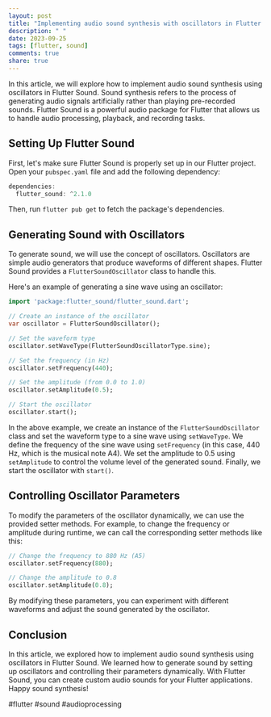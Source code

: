 ```yaml
---
layout: post
title: "Implementing audio sound synthesis with oscillators in Flutter Sound"
description: " "
date: 2023-09-25
tags: [flutter, sound]
comments: true
share: true
---
```


In this article, we will explore how to implement audio sound synthesis using oscillators in Flutter Sound. Sound synthesis refers to the process of generating audio signals artificially rather than playing pre-recorded sounds. Flutter Sound is a powerful audio package for Flutter that allows us to handle audio processing, playback, and recording tasks.

## Setting Up Flutter Sound

First, let's make sure Flutter Sound is properly set up in our Flutter project. Open your `pubspec.yaml` file and add the following dependency:

```dart
dependencies:
  flutter_sound: ^2.1.0
```

Then, run `flutter pub get` to fetch the package's dependencies.

## Generating Sound with Oscillators

To generate sound, we will use the concept of oscillators. Oscillators are simple audio generators that produce waveforms of different shapes. Flutter Sound provides a `FlutterSoundOscillator` class to handle this.

Here's an example of generating a sine wave using an oscillator:

```dart
import 'package:flutter_sound/flutter_sound.dart';

// Create an instance of the oscillator
var oscillator = FlutterSoundOscillator();

// Set the waveform type
oscillator.setWaveType(FlutterSoundOscillatorType.sine);

// Set the frequency (in Hz)
oscillator.setFrequency(440);

// Set the amplitude (from 0.0 to 1.0)
oscillator.setAmplitude(0.5);

// Start the oscillator
oscillator.start();
```

In the above example, we create an instance of the `FlutterSoundOscillator` class and set the waveform type to a sine wave using `setWaveType`. We define the frequency of the sine wave using `setFrequency` (in this case, 440 Hz, which is the musical note A4). We set the amplitude to 0.5 using `setAmplitude` to control the volume level of the generated sound. Finally, we start the oscillator with `start()`.

## Controlling Oscillator Parameters

To modify the parameters of the oscillator dynamically, we can use the provided setter methods. For example, to change the frequency or amplitude during runtime, we can call the corresponding setter methods like this:

```dart
// Change the frequency to 880 Hz (A5)
oscillator.setFrequency(880);

// Change the amplitude to 0.8
oscillator.setAmplitude(0.8);
```

By modifying these parameters, you can experiment with different waveforms and adjust the sound generated by the oscillator.

## Conclusion

In this article, we explored how to implement audio sound synthesis using oscillators in Flutter Sound. We learned how to generate sound by setting up oscillators and controlling their parameters dynamically. With Flutter Sound, you can create custom audio sounds for your Flutter applications. Happy sound synthesis!

#flutter #sound #audioprocessing